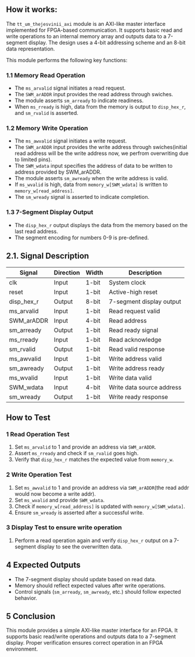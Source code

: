 

## How it works:
The `tt_um_thejesvinii_axi` module is an AXI-like master interface implemented for FPGA-based communication. It supports basic read and write operations to an internal memory array and outputs data to a 7-segment display. The design uses a 4-bit addressing scheme and an 8-bit data representation.


This module performs the following key functions:

### 1.1 Memory Read Operation
- The `ms_arvalid` signal initiates a read request.
- The `SWM_arADDR` input provides the read address through swiches.
- The module asserts `sm_arready` to indicate readiness.
- When `ms_rready` is high, data from the memory is output to `disp_hex_r`, and `sm_rvalid` is asserted.

### 1.2 Memory Write Operation
- The `ms_awvalid` signal initiates a write request.
- The `SWM_arADDR` input provides the write address through swiches(initial read address will be the write address now, we perfrom overwriting due to limited pins).
- The `SWM_wdata` input specifies the address of data to be written to address provided by SWM_arADDR.
- The module asserts `sm_awready` when the write address is valid.
- If `ms_wvalid` is high, data from `memory_w[SWM_wdata]` is written to `memory_w[read_address]`.
- The `sm_wready` signal is asserted to indicate completion.

### 1.3 7-Segment Display Output
- The `disp_hex_r` output displays the data from the memory based on the last read address.
- The segment encoding for numbers 0-9 is pre-defined.

## 2.1. Signal Description

| Signal         | Direction | Width | Description |
|---------------|----------|-------|-------------|
| clk           | Input    | 1-bit | System clock |
| reset         | Input    | 1-bit | Active-high reset |
| disp_hex_r    | Output   | 8-bit | 7-segment display output |
| ms_arvalid   | Input    | 1-bit | Read request valid |
| SWM_arADDR   | Input    | 4-bit | Read address |
| sm_arready   | Output   | 1-bit | Read ready signal |
| ms_rready    | Input    | 1-bit | Read acknowledge |
| sm_rvalid    | Output   | 1-bit | Read valid response |
| ms_awvalid   | Input    | 1-bit | Write address valid |
| sm_awready   | Output   | 1-bit | Write address ready |
| ms_wvalid    | Input    | 1-bit | Write data valid |
| SWM_wdata    | Input    | 4-bit | Write data source address |
| sm_wready    | Output   | 1-bit | Write ready response |

##  How to Test 



### 1 Read Operation Test
1. Set `ms_arvalid` to 1 and provide an address via `SWM_arADDR`.
2. Assert `ms_rready` and check if `sm_rvalid` goes high.
3. Verify that `disp_hex_r` matches the expected value from `memory_w`.

### 2 Write Operation Test
1. Set `ms_awvalid` to 1 and provide an address via `SWM_arADDR`(the read addr would now become a write addr).
2. Set `ms_wvalid` and provide `SWM_wdata`.
3. Check if `memory_w[read_address]` is updated with `memory_w[SWM_wdata]`.
4. Ensure `sm_wready` is asserted after a successful write.

### 3 Display Test to ensure write operation
1. Perform a read operation again and verify `disp_hex_r` output on a 7-segment display to see the overwritten data.


## 4 Expected Outputs
- The 7-segment display should update based on read data.
- Memory should reflect expected values after write operations.
- Control signals (`sm_arready`, `sm_awready`, etc.) should follow expected behavior.

## 5 Conclusion
This module provides a simple AXI-like master interface for an FPGA. It supports basic read/write operations and outputs data to a 7-segment display. Proper verification ensures correct operation in an FPGA environment.

